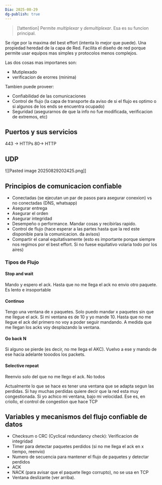 ```yaml
---
Dia: 2025-08-29
dg-publish: true
---
```

>[!attention] Permite *multiplexar* y *demultiplexar*. Esa es su funcion principal.

Se rige por la maxima del best effort (intenta lo mejor que puede). Una propiedad heredad de la capa de Red. Facilita el diseño de red porque permite usar equipos mas simples y protocolos menos complejos. 

Las dos cosas mas importanes son:
- Mutiplexado
- verificacion de erorres (minima)

Tambien puede proveer:
- Confiabilidad de las comunicaciones 
- Control de flujo (la capa de transporte da aviso de si el flujo es optimo o si algunos de los ends se encuentra ocupado)
- Seguridad (asegurarnos de que la info no fue modificada, verificacion de extremos, etc)



## Puertos y sus servicios
443 -> HTTPs 
80-> HTTP


## UDP 
![[Pasted image 20250829202425.png]]


## Principios de comunicacion confiable

- Conectadas (se ejecutan un par de pasos para asegurar conexion) vs no conectadas (DNS, whatsapp)
- Asegurar entrega 
- Asegurar el orden
- Asegurar integridad
- Desempeño o performance. Mandar cosas y recibirlas rapido.
- Control de flujo (hace esperar a las partes hasta que la red este disponible para la comunicacion. da avisos)
- Compartir el canal equitativamente (esto es importante porque siempre nos regimos por el best effort. Si no fuese equitativo volaria todo por los aires)

### Tipos de Flujo 
#### Stop and wait 
Mando y espero el ack. Hasta que no me llega el ack no envio otro paquete. Es lento e insoportable 

#### Continuo 
Tengo una ventana de x paquetes. Solo puedo mandar x paquetes sin que me llegue el ack. Si mi ventana es de 10 y yo mande 10. Hasta que no me llegue el ack del primero no voy a poder seguir mandando. A medida que me llegan los acks voy desplazando la ventana. 

#### Go back N
Si alguno se pierde (es decir, no me llega el AKC). Vuelvo a ese y mando de ese hacia adelante tooodos los packets. 

#### Selective repeat 
Reenvio solo del que no me llego el ack. No todos


Actualmente lo que se hace es tener una ventana que se adapta segun las perdidas. Si hay muchas perdidas quiere decir que la red esta muy congestionada. Si yo achico mi ventana, bajo mi velocidad. Ese es, en criollo, el control de congestion que hace TCP



## Variables y mecanismos del flujo confiable de datos 

- Checksum o CRC (Cyclical redundancy check): Verificacion de integridad 
- Timer para detectar paquetes perdidos (si no me llega el ack en x tiempo, reenvio)
- Numero de secuencia para mantener el flujo de paquetes y detectar perdidos 
- ACK 
- NACK (para avisar que el paquete llego corrupto), no se usa en TCP 
- Ventana deslizante (ver arriba).

